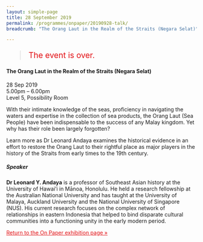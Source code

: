 ```yaml
---
layout: simple-page
title: 28 September 2019
permalink: /programmes/onpaper/20190928-talk/
breadcrumb: "The Orang Laut in the Realm of the Straits (Negara Selat)"

---
```


<blockquote style="color: #E21216; font-size: 150%;">The event is over.</blockquote>

#### The Orang Laut in the Realm of the Straits (Negara Selat)

28 Sep 2019<br>
5.00pm – 6.00pm<br>
Level 5, Possibility Room<br>

With their intimate knowledge of the seas, proficiency in navigating the waters and expertise in the collection of sea products, the Orang Laut (Sea People) have been indispensable to the success of any Malay kingdom. Yet why has their role been largely forgotten? 

Learn more as Dr Leonard Andaya examines the historical evidence in an effort to restore the Orang Laut to their rightful place as major players in the history of the Straits from early times to the 19th century. 

##### Speaker
__Dr Leonard Y. Andaya__ is a professor of Southeast Asian history at the University of Hawai’i in Mānoa, Honolulu. He held a research fellowship at the Australian National University and has taught at the University of Malaya, Auckland University and the National University of Singapore (NUS). His current research focuses on the complex network of relationships in eastern Indonesia that helped to bind disparate cultural communities into a functioning unity in the early modern period.

<a href="/exhibitions/past-exhibitions/onpaper/" style="color:#E21216;">Return to the On Paper exhibition page &#187;</a>

